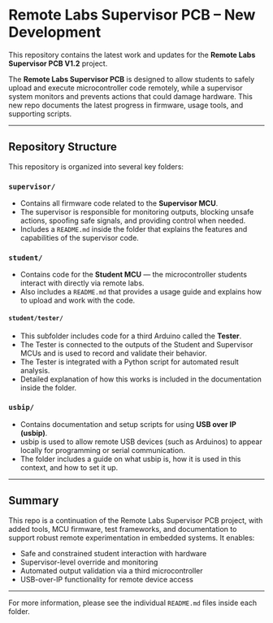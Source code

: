 
# Remote Labs Supervisor PCB – New Development

This repository contains the latest work and updates for the **Remote Labs Supervisor PCB V1.2** project.

The **Remote Labs Supervisor PCB** is designed to allow students to safely upload and execute microcontroller code remotely, while a supervisor system monitors and prevents actions that could damage hardware. This new repo documents the latest progress in firmware, usage tools, and supporting scripts.

---

## Repository Structure

This repository is organized into several key folders:

### `supervisor/`
- Contains all firmware code related to the **Supervisor MCU**.
- The supervisor is responsible for monitoring outputs, blocking unsafe actions, spoofing safe signals, and providing control when needed.
- Includes a `README.md` inside the folder that explains the features and capabilities of the supervisor code.

### `student/`
- Contains code for the **Student MCU** — the microcontroller students interact with directly via remote labs.
- Also includes a `README.md` that provides a usage guide and explains how to upload and work with the code.

#### `student/tester/`
- This subfolder includes code for a third Arduino called the **Tester**.
- The Tester is connected to the outputs of the Student and Supervisor MCUs and is used to record and validate their behavior.
- The Tester is integrated with a Python script for automated result analysis.
- Detailed explanation of how this works is included in the documentation inside the folder.

### `usbip/`
- Contains documentation and setup scripts for using **USB over IP (usbip)**.
- usbip is used to allow remote USB devices (such as Arduinos) to appear locally for programming or serial communication.
- The folder includes a guide on what usbip is, how it is used in this context, and how to set it up.

---

## Summary

This repo is a continuation of the Remote Labs Supervisor PCB project, with added tools, MCU firmware, test frameworks, and documentation to support robust remote experimentation in embedded systems. It enables:

- Safe and constrained student interaction with hardware
- Supervisor-level override and monitoring
- Automated output validation via a third microcontroller
- USB-over-IP functionality for remote device access

---

For more information, please see the individual `README.md` files inside each folder.
